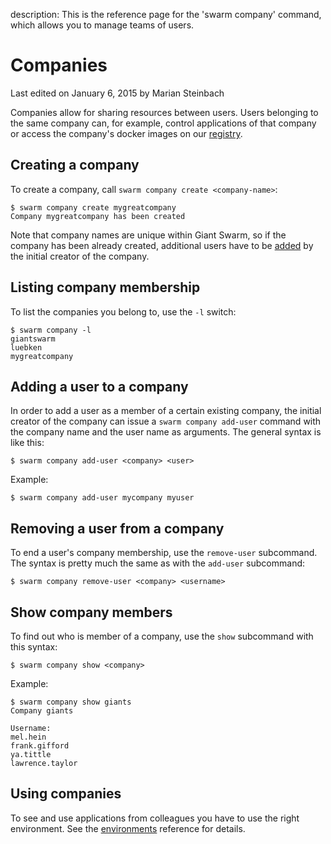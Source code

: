 description: This is the reference page for the 'swarm company' command, which allows you to manage teams of users.

# Companies

<p class="lastmod">Last edited on January 6, 2015 by Marian Steinbach</p>

Companies allow for sharing resources between users. Users belonging to the same company can, for example, control applications of that company or access the company's docker images on our [registry](../registry/).

## Creating a company

To create a company, call `swarm company create <company-name>`:

    $ swarm company create mygreatcompany
    Company mygreatcompany has been created

Note that company names are unique within Giant Swarm, so if the company has been already created, additional users have to be [added](#adding-a-user-to-a-company) by the initial creator of the company.

## Listing company membership

To list the companies you belong to, use the `-l` switch:

    $ swarm company -l
    giantswarm
    luebken
    mygreatcompany


## Adding a user to a company

In order to add a user as a member of a certain existing company, the initial creator of the company can issue a `swarm company add-user` command with the company name and the user name as arguments. The general syntax is like this:

    $ swarm company add-user <company> <user>

Example:

    $ swarm company add-user mycompany myuser

## Removing a user from a company

To end a user's company membership, use the `remove-user` subcommand. The syntax is pretty much the same as with the `add-user` subcommand:

    $ swarm company remove-user <company> <username>

## Show company members

To find out who is member of a company, use the `show` subcommand with this syntax:

    $ swarm company show <company>

Example:

    $ swarm company show giants
    Company giants

    Username:
    mel.hein
    frank.gifford
    ya.tittle
    lawrence.taylor

<!-- TODO: Deleting a company (cannot yet explain this well) -->

## Using companies

To see and use applications from colleagues you have to use the right environment. See the [environments](/reference/env) reference for details. 
